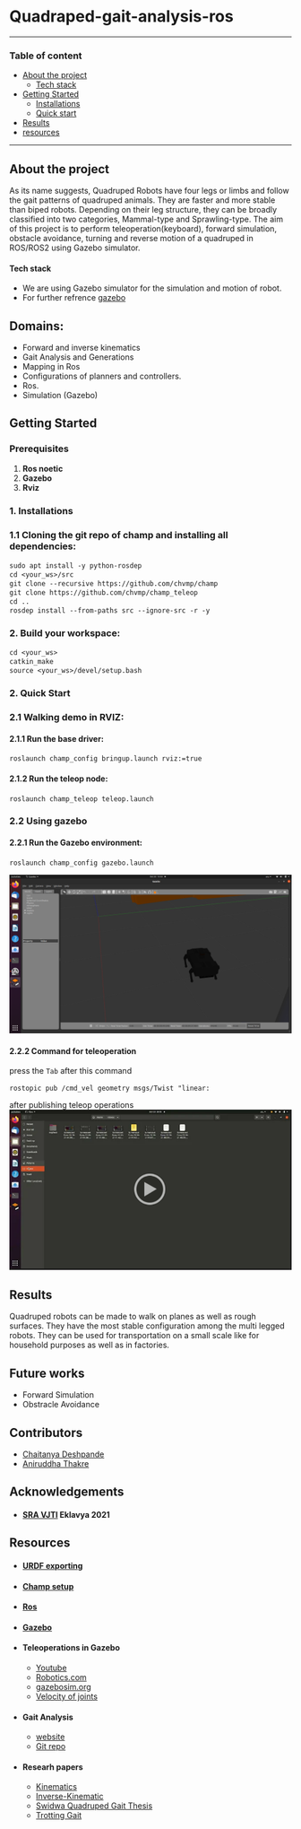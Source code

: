 # Quadraped-gait-analysis-ros
---

### Table of content

- [About the project](#about-the-project)
    - [Tech stack](#tech-stack)
    <!-- - [File structure](#file-structure) -->
- [Getting Started](#getting-started)
   - [Installations](#1-installations)
   - [Quick start](#2-quick-start)
- [Results](#results)
- [resources](#resources)
---
## About the project
As its name suggests, Quadruped Robots have four legs or limbs and follow the gait patterns of quadruped animals. They are faster and more stable than biped robots. Depending on their leg structure, they can be broadly classified into two categories, Mammal-type and Sprawling-type.
The aim of this project is to perform teleoperation(keyboard), forward simulation, obstacle avoidance, turning and reverse motion of a quadruped in ROS/ROS2 using Gazebo simulator.
#### Tech stack
 - We are using Gazebo simulator for the simulation and motion of robot.
 - For further refrence [gazebo](http://gazebosim.org/)
<!-- #### 2.File structure 
- [Resources]()
- [images and video]() -->

    
## Domains:
- Forward and inverse kinematics 
- Gait Analysis and Generations
- Mapping in Ros
- Configurations of planners and controllers.
- Ros.
- Simulation (Gazebo)

## Getting Started
### Prerequisites
1. **Ros noetic**
2. **Gazebo**
3. **Rviz**
### 1. Installations

   ### 1.1 Cloning the git repo of champ and installing all dependencies:
     
    sudo apt install -y python-rosdep
    cd <your_ws>/src
    git clone --recursive https://github.com/chvmp/champ
    git clone https://github.com/chvmp/champ_teleop
    cd ..
    rosdep install --from-paths src --ignore-src -r -y
  
 ###  2. Build your workspace: 
    cd <your_ws>
    catkin_make
    source <your_ws>/devel/setup.bash


### 2. Quick Start
   ### 2.1 Walking demo in RVIZ:

#### 2.1.1 Run the base driver:

    roslaunch champ_config bringup.launch rviz:=true

#### 2.1.2 Run the teleop node:

    roslaunch champ_teleop teleop.launch

### 2.2 Using gazebo
#### 2.2.1 Run the Gazebo environment:

    roslaunch champ_config gazebo.launch 
![gazebo_simulation](https://github.com/Aniruddha1261/Quadruped-gait-analysis-ros/blob/f9d751f21d9cd5b621717ff34094627b9a2b8f81/img%20and%20video%20after%20teleop/Screenshot%20from%202021-10-22%2013-53-54.png)

#### 2.2.2 Command for teleoperation
press the ```Tab``` after this command  

    rostopic pub /cmd_vel geometry msgs/Twist "linear:
after publishing teleop operations
[![gazebo](https://github.com/Aniruddha1261/Quadruped-gait-analysis-ros/blob/ad8d9528a5534a0d9fa87060923a305cf70d397e/img%20and%20video%20after%20teleop/video%20preview.PNG)](https://drive.google.com/file/d/1-4tTh6GlYbAnATi6XE0_TzINrJ437D7K/view?usp=sharing)
## Results 
Quadruped robots can be made to walk on planes as well as rough surfaces. They have the most stable configuration among the multi legged robots.
They can be used for transportation on a small scale like for household purposes as well as in factories.
## Future works
- Forward Simulation
- Obstracle Avoidance
## Contributors
- [Chaitanya Deshpande](https://github.com/ChaitanyaSRA)
- [Aniruddha Thakre](https://github.com/Aniruddha1261)
## Acknowledgements 
- #### [SRA VJTI](https://sravjti.in/) Eklavya 2021
## Resources

- #### [URDF exporting](https://youtu.be/T7X_p_KMwus)
- #### [Champ setup](https://github.com/chvmp/champ_teleop)
- #### [Ros](https://www.ros.org/)
- #### [Gazebo](http://gazebosim.org/)
- #### Teleoperations in Gazebo
   - [Youtube](https://www.youtube.com/watch?v=ufYxkNnEFYw)
   - [Robotics.com](https://www.generationrobots.com/blog/en/robotic-simulation-scenarios-with-gazebo-and-ros/)
   - [gazebosim.org](http://gazebosim.org/tutorials?tut=set_velocity)
   - [Velocity of joints](https://youtube.com/playlist?list=PLK0b4e05Lnzah3QAIsdb0JxAY21YypdZl)
- #### Gait Analysis
   - [website](https://cjme.springeropen.com/articles/10.1186/s10033-019-0321-2)
   - [Git repo](https://github.com/chaitravi-ce/Eklavya-QuadrupedMotionSimulation)
- #### Researh papers
   - [Kinematics](https://github.com/Aniruddha1261/Quadruped-gait-analysis-ros/blob/c4bb1e4bbac1265e0eeed3668f1c279e53175240/Resources/4c1fa16c13baef9e3102007eb48ca039-1.pdf)
   - [Inverse-Kinematic](https://github.com/Aniruddha1261/Quadruped-gait-analysis-ros/blob/c4bb1e4bbac1265e0eeed3668f1c279e53175240/Resources/Inverse-Kinematic-Analysis-Of-A-Quadruped-Robot.pdf)
   - [Swidwa Quadruped Gait Thesis](https://github.com/Aniruddha1261/Quadruped-gait-analysis-ros/blob/c4bb1e4bbac1265e0eeed3668f1c279e53175240/Resources/Swidwa_Quadruped_Gait_Thesis-2.pdf)
   - [Trotting Gait](https://github.com/Aniruddha1261/Quadruped-gait-analysis-ros/blob/c4bb1e4bbac1265e0eeed3668f1c279e53175240/Resources/TrottingGaitPlanningandImplementationforaLittleQuadrupedRobot.pdf)
